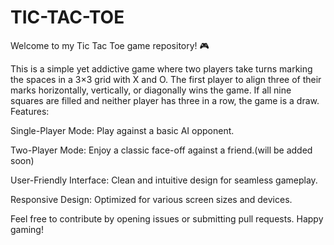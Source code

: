 # TIC-TAC-TOE
Welcome to my Tic Tac Toe game repository! 🎮

This is a simple yet addictive game where two players take turns marking the spaces in a 3×3 grid with X and O. The first player to align three of their marks horizontally, vertically, or diagonally wins the game. If all nine squares are filled and neither player has three in a row, the game is a draw.
Features:

Single-Player Mode: Play against a basic AI opponent.

Two-Player Mode: Enjoy a classic face-off against a friend.(will be added soon)

User-Friendly Interface: Clean and intuitive design for seamless gameplay.

Responsive Design: Optimized for various screen sizes and devices.

Feel free to contribute by opening issues or submitting pull requests. Happy gaming!
